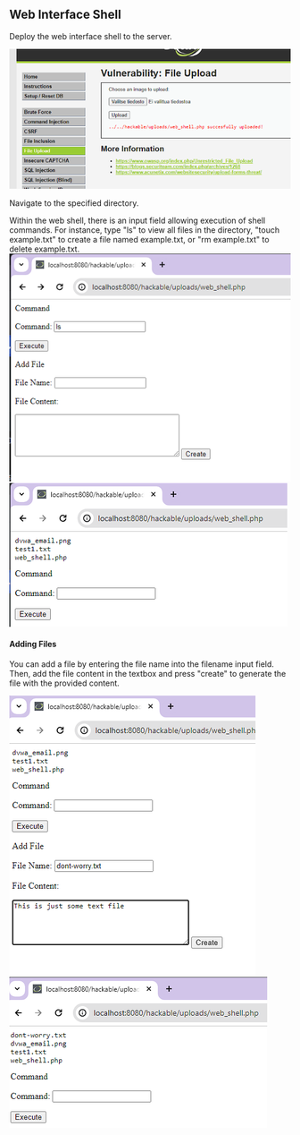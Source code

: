 ## Web Interface Shell


Deploy the web interface shell to the server.

![example](/image/upload-shell.jpg)

Navigate to the specified directory.

Within the web shell, there is an input field allowing execution of shell commands. For instance, type "ls" to view all files in the directory, "touch example.txt" to create a file named example.txt, or "rm example.txt" to delete example.txt.
![example](/image/example-ls.jpg)
![example](/image/show-all-file-in-director.jpg)

#### Adding Files

You can add a file by entering the file name into the filename input field. Then, add the file content in the textbox and press "create" to generate the file with the provided content.

![example](/image/create-file.jpg)
![example](/image/suc-adding-file.jpg)